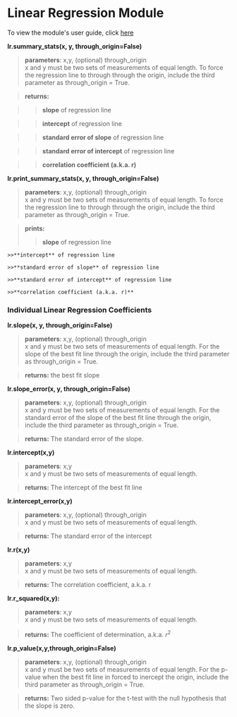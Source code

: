 
# Linear Regression Module 

To view the module's user guide, click [here](http://http://daverosenman.com/linear-regression-user-guide.html)


**lr.summary_stats(x, y, through_origin=False)** 

>**parameters**: x,y, (optional) through_origin <br>
x and y must be two sets of measurements of equal length. To force the regression line to through through the origin, include the third parameter as through_origin = True.

>**returns:**  
    
>>**slope** of regression line 
    
>>**intercept** of regression line
    
>>**standard error of slope** of regression line
    
>>**standard error of intercept** of regression line
    
>>**correlation coefficient (a.k.a. r)** 


**lr.print_summary_stats(x, y, through_origin=False)**

>**parameters**: x,y, (optional) through_origin <br>
x and y must be two sets of measurements of equal length. To force the regression line to through through the origin, include the third parameter as through_origin = True.

>**prints:** 
  >>**slope** of regression line 
    
    >>**intercept** of regression line
    
    >>**standard error of slope** of regression line
    
    >>**standard error of intercept** of regression line
    
    >>**correlation coefficient (a.k.a. r)** 


### Individual Linear Regression Coefficients
**lr.slope(x, y, through_origin=False)**

>**parameters**: x,y, (optional) through_origin <br>
x and y must be two sets of measurements of equal length. For the slope of the best fit line through the origin, include the third parameter as through_origin = True.

>**returns:** the best fit slope

**lr.slope_error(x, y, through_origin=False)**

>**parameters**: x,y, (optional) through_origin <br>
x and y must be two sets of measurements of equal length. For the standard error of the slope of the best fit line through the origin, include the third parameter as through_origin = True.

>**returns:** The standard error of the slope.

**lr.intercept(x,y)**
>**parameters**: x,y <br>
x and y must be two sets of measurements of equal length.

>**returns:** The intercept of the best fit line

**lr.intercept_error(x,y)**
>**parameters**: x,y, (optional) through_origin <br>
x and y must be two sets of measurements of equal length.

>**returns:** The standard error of the intercept

**lr.r(x,y)**
>**parameters**: x,y <br>
x and y must be two sets of measurements of equal length.

>**returns:** The correlation coefficient, a.k.a. r

**lr.r_squared(x,y):**
>**parameters**: x,y <br>
x and y must be two sets of measurements of equal length.

>**returns:** The coefficient of determination, a.k.a. $r^2$

**lr.p_value(x,y,through_origin=False)**

>**parameters**: x,y, (optional) through_origin<br>
x and y must be two sets of measurements of equal length. For the p-value when the best fit line in forced to inercept the origin, include the third parameter as through_origin = True.

>**returns:** Two sided p-value for the t-test with the null hypothesis that the slope is zero.
